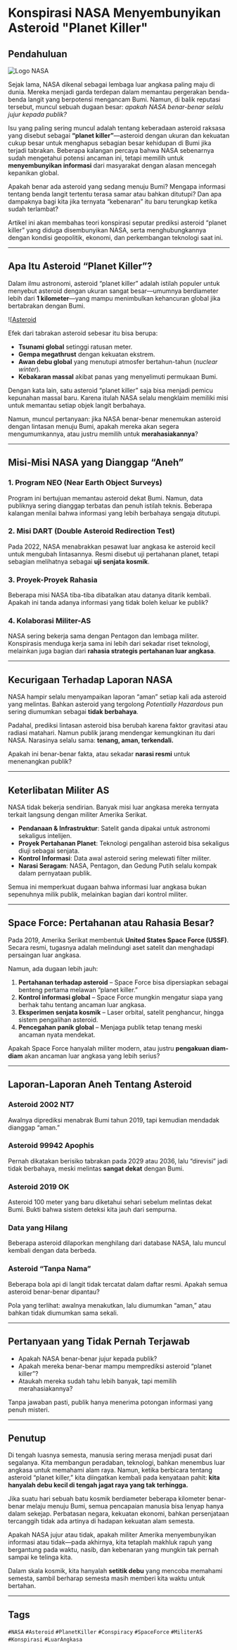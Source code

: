 # Konspirasi NASA Menyembunyikan Asteroid "Planet Killer"


## Pendahuluan
![Logo NASA](https://upload.wikimedia.org/wikipedia/commons/e/e5/NASA_logo.svg)

Sejak lama, NASA dikenal sebagai lembaga luar angkasa paling maju di dunia. Mereka menjadi garda terdepan dalam memantau pergerakan benda-benda langit yang berpotensi mengancam Bumi. Namun, di balik reputasi tersebut, muncul sebuah dugaan besar: *apakah NASA benar-benar selalu jujur kepada publik?*  

Isu yang paling sering muncul adalah tentang keberadaan asteroid raksasa yang disebut sebagai **“planet killer”**—asteroid dengan ukuran dan kekuatan cukup besar untuk menghapus sebagian besar kehidupan di Bumi jika terjadi tabrakan. Beberapa kalangan percaya bahwa NASA sebenarnya sudah mengetahui potensi ancaman ini, tetapi memilih untuk **menyembunyikan informasi** dari masyarakat dengan alasan mencegah kepanikan global.  

Apakah benar ada asteroid yang sedang menuju Bumi? Mengapa informasi tentang benda langit tertentu terasa samar atau bahkan ditutupi? Dan apa dampaknya bagi kita jika ternyata “kebenaran” itu baru terungkap ketika sudah terlambat?  

Artikel ini akan membahas teori konspirasi seputar prediksi asteroid “planet killer” yang diduga disembunyikan NASA, serta menghubungkannya dengan kondisi geopolitik, ekonomi, dan perkembangan teknologi saat ini.  

---

## Apa Itu Asteroid “Planet Killer”?
Dalam ilmu astronomi, asteroid “planet killer” adalah istilah populer untuk menyebut asteroid dengan ukuran sangat besar—umumnya berdiameter lebih dari **1 kilometer**—yang mampu menimbulkan kehancuran global jika bertabrakan dengan Bumi.  

![[Asteroid](https://cdn.mos.cms.futurecdn.net/aWhRa8jDVCDWoUHvbadYEk-650-80.jpg.webp)

Efek dari tabrakan asteroid sebesar itu bisa berupa:  
- **Tsunami global** setinggi ratusan meter.  
- **Gempa megathrust** dengan kekuatan ekstrem.  
- **Awan debu global** yang menutupi atmosfer bertahun-tahun (*nuclear winter*).  
- **Kebakaran massal** akibat panas yang menyelimuti permukaan Bumi.  

Dengan kata lain, satu asteroid “planet killer” saja bisa menjadi pemicu kepunahan massal baru. Karena itulah NASA selalu mengklaim memiliki misi untuk memantau setiap objek langit berbahaya.  

Namun, muncul pertanyaan: jika NASA benar-benar menemukan asteroid dengan lintasan menuju Bumi, apakah mereka akan segera mengumumkannya, atau justru memilih untuk **merahasiakannya**?  

---

## Misi-Misi NASA yang Dianggap “Aneh”

### 1. Program NEO (Near Earth Object Surveys)  
Program ini bertujuan memantau asteroid dekat Bumi. Namun, data publiknya sering dianggap terbatas dan penuh istilah teknis. Beberapa kalangan menilai bahwa informasi yang lebih berbahaya sengaja ditutupi.  

### 2. Misi DART (Double Asteroid Redirection Test)  
Pada 2022, NASA menabrakkan pesawat luar angkasa ke asteroid kecil untuk mengubah lintasannya. Resmi disebut uji pertahanan planet, tetapi sebagian melihatnya sebagai **uji senjata kosmik**.  

### 3. Proyek-Proyek Rahasia  
Beberapa misi NASA tiba-tiba dibatalkan atau datanya ditarik kembali. Apakah ini tanda adanya informasi yang tidak boleh keluar ke publik?  

### 4. Kolaborasi Militer-AS  
NASA sering bekerja sama dengan Pentagon dan lembaga militer. Konspirasis menduga kerja sama ini lebih dari sekadar riset teknologi, melainkan juga bagian dari **rahasia strategis pertahanan luar angkasa**.  

---

## Kecurigaan Terhadap Laporan NASA  
NASA hampir selalu menyampaikan laporan “aman” setiap kali ada asteroid yang melintas. Bahkan asteroid yang tergolong *Potentially Hazardous* pun sering diumumkan sebagai **tidak berbahaya**.  

Padahal, prediksi lintasan asteroid bisa berubah karena faktor gravitasi atau radiasi matahari. Namun publik jarang mendengar kemungkinan itu dari NASA. Narasinya selalu sama: **tenang, aman, terkendali.**  

Apakah ini benar-benar fakta, atau sekadar **narasi resmi** untuk menenangkan publik?  

---

## Keterlibatan Militer AS  
NASA tidak bekerja sendirian. Banyak misi luar angkasa mereka ternyata terkait langsung dengan militer Amerika Serikat.  

- **Pendanaan & Infrastruktur**: Satelit ganda dipakai untuk astronomi sekaligus intelijen.  
- **Proyek Pertahanan Planet**: Teknologi pengalihan asteroid bisa sekaligus diuji sebagai senjata.  
- **Kontrol Informasi**: Data awal asteroid sering melewati filter militer.  
- **Narasi Seragam**: NASA, Pentagon, dan Gedung Putih selalu kompak dalam pernyataan publik.  

Semua ini memperkuat dugaan bahwa informasi luar angkasa bukan sepenuhnya milik publik, melainkan bagian dari kontrol militer.  

---

## Space Force: Pertahanan atau Rahasia Besar?  
Pada 2019, Amerika Serikat membentuk **United States Space Force (USSF)**. Secara resmi, tugasnya adalah melindungi aset satelit dan menghadapi persaingan luar angkasa.  

Namun, ada dugaan lebih jauh:  
1. **Pertahanan terhadap asteroid** – Space Force bisa dipersiapkan sebagai benteng pertama melawan “planet killer.”  
2. **Kontrol informasi global** – Space Force mungkin mengatur siapa yang berhak tahu tentang ancaman luar angkasa.  
3. **Eksperimen senjata kosmik** – Laser orbital, satelit penghancur, hingga sistem pengalihan asteroid.  
4. **Pencegahan panik global** – Menjaga publik tetap tenang meski ancaman nyata mendekat.  

Apakah Space Force hanyalah militer modern, atau justru **pengakuan diam-diam** akan ancaman luar angkasa yang lebih serius?  

---

## Laporan-Laporan Aneh Tentang Asteroid  

### Asteroid 2002 NT7  
Awalnya diprediksi menabrak Bumi tahun 2019, tapi kemudian mendadak dianggap “aman.”  

### Asteroid 99942 Apophis  
Pernah dikatakan berisiko tabrakan pada 2029 atau 2036, lalu “direvisi” jadi tidak berbahaya, meski melintas **sangat dekat** dengan Bumi.  

### Asteroid 2019 OK  
Asteroid 100 meter yang baru diketahui sehari sebelum melintas dekat Bumi. Bukti bahwa sistem deteksi kita jauh dari sempurna.  

### Data yang Hilang  
Beberapa asteroid dilaporkan menghilang dari database NASA, lalu muncul kembali dengan data berbeda.  

### Asteroid “Tanpa Nama”  
Beberapa bola api di langit tidak tercatat dalam daftar resmi. Apakah semua asteroid benar-benar dipantau?  

Pola yang terlihat: awalnya menakutkan, lalu diumumkan “aman,” atau bahkan tidak diumumkan sama sekali.  

---

## Pertanyaan yang Tidak Pernah Terjawab  
- Apakah NASA benar-benar jujur kepada publik?  
- Apakah mereka benar-benar mampu memprediksi asteroid “planet killer”?  
- Ataukah mereka sudah tahu lebih banyak, tapi memilih merahasiakannya?  

Tanpa jawaban pasti, publik hanya menerima potongan informasi yang penuh misteri.  

---

## Penutup  
Di tengah luasnya semesta, manusia sering merasa menjadi pusat dari segalanya. Kita membangun peradaban, teknologi, bahkan menembus luar angkasa untuk memahami alam raya. Namun, ketika berbicara tentang asteroid “planet killer,” kita diingatkan kembali pada kenyataan pahit: **kita hanyalah debu kecil di tengah jagat raya yang tak terhingga.**  

Jika suatu hari sebuah batu kosmik berdiameter beberapa kilometer benar-benar melaju menuju Bumi, semua pencapaian manusia bisa lenyap hanya dalam sekejap. Perbatasan negara, kekuatan ekonomi, bahkan persenjataan tercanggih tidak ada artinya di hadapan kekuatan alam semesta.  

Apakah NASA jujur atau tidak, apakah militer Amerika menyembunyikan informasi atau tidak—pada akhirnya, kita tetaplah makhluk rapuh yang bergantung pada waktu, nasib, dan kebenaran yang mungkin tak pernah sampai ke telinga kita.  

Dalam skala kosmik, kita hanyalah **setitik debu** yang mencoba memahami semesta, sambil berharap semesta masih memberi kita waktu untuk bertahan.  

---

## Tags
`#NASA` `#Asteroid` `#PlanetKiller` `#Conspiracy` `#SpaceForce` `#MiliterAS` `#Konspirasi` `#LuarAngkasa`
